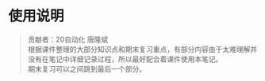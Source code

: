 # 使用说明    
>贡献者：20自动化 唐隆斌    
>根据课件整理的大部分知识点和期末复习重点，有部分内容由于太难理解并没有在笔记中详细记录过程，所以最好配合着课件使用本笔记。    
>期末复习可以之间跳到最后一个部分。
